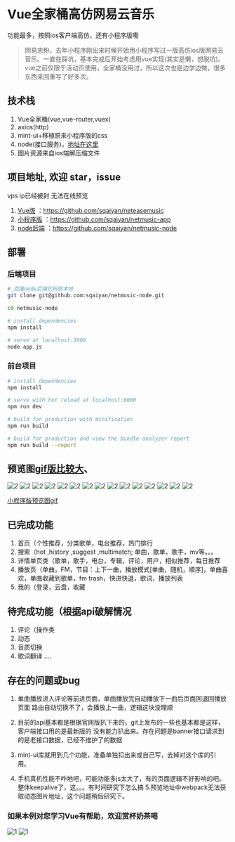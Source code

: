 # Vue全家桶高仿网易云音乐
功能最多，按照ios客户端高仿，还有小程序版嘞

>网易忠粉，去年小程序刚出来时候开始用小程序写过一版高仿ios版网易云音乐。一直在踩坑，基本完成后开始考虑用vue实现(其实是懒，想脱坑)。vue之前仅限于活动页使用，全家桶没用过，所以这次也是边学边做，很多东西来回重写了好多次。

## 技术栈
1. Vue全家桶(vue,vue-router,vuex)
2. axios(http)
3. mint-ui+移植原来小程序版的css
4. node(接口服务)，[地址在这里](https://github.com/sqaiyan/netmusic-node)
5. 图片资源来自ios端解压缩文件

## 项目地址, 欢迎 star，issue
 vps ip已经被封 无法在线预览
1. [Vue版](https://github.com/sqaiyan/neteasemusic) ：https://github.com/sqaiyan/neteasemusic
2. [小程序版](https://github.com/sqaiyan/netmusic-app) ：https://github.com/sqaiyan/netmusic-app
3. [node后端](https://github.com/sqaiyan/netmusic-node) ：https://github.com/sqaiyan/netmusic-node


## 部署

### 后端项目

``` bash
# 克隆node后端代码到本地
git clone git@github.com:sqaiyan/netmusic-node.git

cd netmusic-node 

# install dependencies
npm install 

# serve at localhost:3000
node app.js
```

### 前台项目

``` bash
# install dependencies
npm install

# serve with hot reload at localhost:8080
npm run dev

# build for production with minification
npm run build

# build for production and view the bundle analyzer report
npm run build --report
```

## 预览图[gif版比较大](http://7vik7b.com1.z0.glb.clouddn.com/20170612_164110.gif)、
![2](https://github.com/sqaiyan/neteasemusic/raw/master/screenshot/1.png)
![2](https://github.com/sqaiyan/neteasemusic/raw/master/screenshot/2.png)
![2](https://github.com/sqaiyan/neteasemusic/raw/master/screenshot/3.png)
![2](https://github.com/sqaiyan/neteasemusic/raw/master/screenshot/4.png)
![2](https://github.com/sqaiyan/neteasemusic/raw/master/screenshot/5.png)
![2](https://github.com/sqaiyan/neteasemusic/raw/master/screenshot/6.png)
![2](https://github.com/sqaiyan/neteasemusic/raw/master/screenshot/7.png)
![2](https://github.com/sqaiyan/neteasemusic/raw/master/screenshot/8.png)
![2](https://github.com/sqaiyan/neteasemusic/raw/master/screenshot/9.png)
![2](https://github.com/sqaiyan/neteasemusic/raw/master/screenshot/10.png)
![2](https://github.com/sqaiyan/neteasemusic/raw/master/screenshot/11.png)
![2](https://github.com/sqaiyan/neteasemusic/raw/master/screenshot/12.png)
![2](https://github.com/sqaiyan/neteasemusic/raw/master/screenshot/13.png)
![2](https://github.com/sqaiyan/neteasemusic/raw/master/screenshot/14.png)
![2](https://github.com/sqaiyan/neteasemusic/raw/master/screenshot/15.png)

[小程序版预览图gif](http://7vik7b.com1.z0.glb.clouddn.com/20170308_112339.gif)

## 已完成功能
1. 首页（个性推荐，分类歌单，电台推荐，热门排行
2. 搜索（hot ,history ,suggest ,multimatch; 单曲，歌单，歌手，mv等。。。
3. 详情单页类（歌单，歌手，电台，专辑，评论，用户，相似推荐，每日推荐
4. 播放页（单曲，FM，节目：上下一曲，播放模式[单曲，随机，顺序]，单曲喜欢，单曲收藏到歌单，fm trash，快进快退，歌词，播放列表
5. 我的（登录，云盘，收藏

## 待完成功能（根据api破解情况
1. 评论（操作类
2. 动态
3. 音质切换
4. 歌词翻译
....

## 存在的问题或bug
1. 单曲播放进入评论等前进页面，单曲播放完自动播放下一曲后页面回退回播放页面 路由自动切换不了，会播放上一曲，逻辑这块没理顺

2. 目前的api基本都是根据官网版扒下来的，git上发布的一些也基本都是这样，客户端接口用的是最新版的 没有能力扒出来。存在问题是banner接口请求到的是老接口数据，已经不维护了的数据 

3. mint-ui库就用到几个功能，准备单独扣出来或自己写，去掉对这个库的引用。

4. 手机真机性能不咋地吧，可能功能多js太大了，有的页面逻辑不好影响的吧。整体keepalive了，这。。。有时间研究下怎么搞
5.预览地址中webpack无法获取动态图片地址，这个问题稍后研究下。

### 如果本例对您学习Vue有帮助，欢迎赏杯奶茶喝
![1](https://github.com/sqaiyan/NeteaseMusicWxMiniApp/raw/master/screenshot/wx.jpg)
![1](https://github.com/sqaiyan/NeteaseMusicWxMiniApp/raw/master/screenshot/zfb.jpg)




